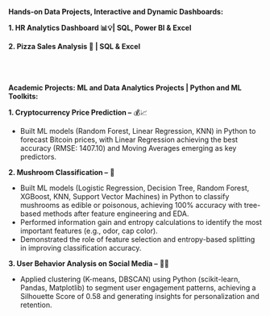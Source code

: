 ******Hands-on Data Projects, Interactive and Dynamic Dashboards:******

**1. HR Analytics Dashboard 📊💡| SQL, Power BI & Excel**

**2. Pizza Sales Analysis 🍕 | SQL & Excel**<br><br>


<br><br>
****Academic Projects: ML and Data Analytics Projects | Python and ML Toolkits:****

**1. Cryptocurrency Price Prediction –** 💰📈
- Built ML models (Random Forest, Linear Regression, KNN) in Python to forecast Bitcoin prices, with Linear Regression achieving the best accuracy (RMSE: 1407.10) and Moving Averages emerging as key predictors.

**2. Mushroom Classification –** 🍄
- Built ML models (Logistic Regression, Decision Tree, Random Forest, XGBoost, KNN, Support Vector Machines) in Python to classify mushrooms as edible or poisonous, achieving 100% accuracy with tree-based methods after feature engineering and EDA.
- Performed information gain and entropy calculations to identify the most important features (e.g., odor, cap color).
- Demonstrated the role of feature selection and entropy-based splitting in improving classification accuracy.

**3. User Behavior Analysis on Social Media –** 📱👥
- Applied clustering (K-means, DBSCAN) using Python (scikit-learn, Pandas, Matplotlib) to segment user engagement patterns, achieving a Silhouette Score of 0.58 and generating insights for personalization and retention.
